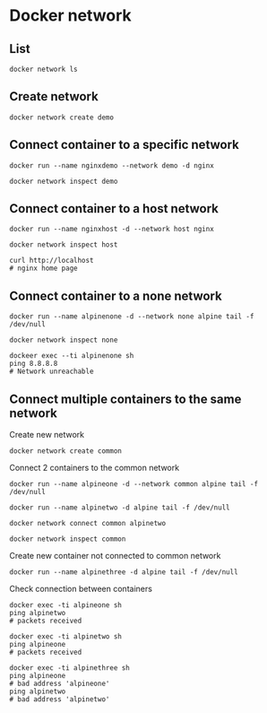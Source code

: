 # Docker network

## List
```shell
docker network ls
```

## Create network
```shell
docker network create demo
```

## Connect container to a specific network
```shell
docker run --name nginxdemo --network demo -d nginx
```

```shell
docker network inspect demo
```

## Connect container to a host network
```shell
docker run --name nginxhost -d --network host nginx
```

```shell
docker network inspect host
```

```shell
curl http://localhost
# nginx home page
```

## Connect container to a none network
```shell
docker run --name alpinenone -d --network none alpine tail -f /dev/null
```

```shell
docker network inspect none
```

```shell
dockeer exec --ti alpinenone sh
ping 8.8.8.8
# Network unreachable
```

## Connect multiple containers to the same network
Create new network
```shell
docker network create common
```

Connect 2 containers to the common network
```shell
docker run --name alpineone -d --network common alpine tail -f /dev/null
```

```shell
docker run --name alpinetwo -d alpine tail -f /dev/null
```

```shell
docker network connect common alpinetwo
```

```shell
docker network inspect common
```
Create new container not connected to common network
```shell
docker run --name alpinethree -d alpine tail -f /dev/null
```
Check connection between containers
```shell
docker exec -ti alpineone sh
ping alpinetwo
# packets received
```
```shell
docker exec -ti alpinetwo sh
ping alpineone
# packets received
```

```shell
docker exec -ti alpinethree sh
ping alpineone
# bad address 'alpineone'
ping alpinetwo
# bad address 'alpinetwo'
```
